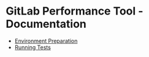 # GitLab Performance Tool - Documentation

* [Environment Preparation](environment_prep.md)
* [Running Tests](k6.md)
